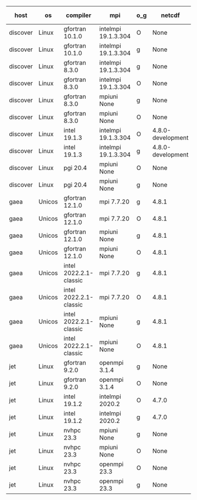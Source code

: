 

| host     | os       | compiler                              | mpi                      | o_g        | netcdf        | build       | u_pass          | u_fail          | s_pass            | s_fail            | e_pass             | e_fail             | nuopc_pass       | nuopc_fail       | artifacts link          |
|----------|----------|---------------------------------------|--------------------------|------------|---------------|-------------|-----------------|-----------------|-------------------|-------------------|--------------------|--------------------|------------------|------------------|-------------------------|
| discover | Linux | gfortran 10.1.0 | intelmpi 19.1.3.304  | O | None  | PASS | 13961 | 15 | 49 | 0 | 81 | 0 | 52 | 1 | <a href="https://github.com/esmf-org/esmf-test-artifacts/tree/d4d1b9a8e92ec877a81be9638c5e765ff861dcee/release_8.5.0/gfortran/10.1.0/O/intelmpi/19.1.3.304" target="_blank">d4d1b9a</a> | 
| discover | Linux | gfortran 10.1.0 | intelmpi 19.1.3.304  | g | None  | PASS | 13961 | 15 | 49 | 0 | 81 | 0 | 52 | 1 | <a href="https://github.com/esmf-org/esmf-test-artifacts/tree/2c7628f0c8248209dd23acb4d322e436dff342c1/release_8.5.0/gfortran/10.1.0/g/intelmpi/19.1.3.304" target="_blank">2c7628f</a> | 
| discover | Linux | gfortran 8.3.0 | intelmpi 19.1.3.304  | g | None  | PASS | 13961 | 15 | 49 | 0 | 81 | 0 | 52 | 1 | <a href="https://github.com/esmf-org/esmf-test-artifacts/tree/a403bcd94ce6846fef1fc0d143ad30cc6064398d/release_8.5.0/gfortran/8.3.0/g/intelmpi/19.1.3.304" target="_blank">a403bcd</a> | 
| discover | Linux | gfortran 8.3.0 | intelmpi 19.1.3.304  | O | None  | PASS | 13961 | 15 | 49 | 0 | 81 | 0 | 52 | 1 | <a href="https://github.com/esmf-org/esmf-test-artifacts/tree/babbb79d67f2b58d8548e177d90531ebd33a5a15/release_8.5.0/gfortran/8.3.0/O/intelmpi/19.1.3.304" target="_blank">babbb79</a> | 
| discover | Linux | gfortran 8.3.0 | mpiuni None  | g | None  | PASS | 12392 | 0 | 8 | 0 | 44 | 0 | None | None | <a href="https://github.com/esmf-org/esmf-test-artifacts/tree/c904bc6db35c23d8edef1729f31dc108a366c5a0/release_8.5.0/gfortran/8.3.0/g/mpiuni/None" target="_blank">c904bc6</a> | 
| discover | Linux | gfortran 8.3.0 | mpiuni None  | O | None  | PASS | 12392 | 0 | 8 | 0 | 44 | 0 | None | None | <a href="https://github.com/esmf-org/esmf-test-artifacts/tree/c9afc3310780b3ea7b501ee4ebfd890591671858/release_8.5.0/gfortran/8.3.0/O/mpiuni/None" target="_blank">c9afc33</a> | 
| discover | Linux | intel 19.1.3 | intelmpi 19.1.3.304  | O | 4.8.0-development  | PASS | 13976 | 0 | 49 | 0 | 81 | 0 | 53 | 0 | <a href="https://github.com/esmf-org/esmf-test-artifacts/tree/330f1fe9fa6d988cc45649b30a80d36a9b8afa7d/release_8.5.0/intel/19.1.3/O/intelmpi/19.1.3.304" target="_blank">330f1fe</a> | 
| discover | Linux | intel 19.1.3 | intelmpi 19.1.3.304  | g | 4.8.0-development  | PASS | 13976 | 0 | 49 | 0 | 81 | 0 | 53 | 0 | <a href="https://github.com/esmf-org/esmf-test-artifacts/tree/24c63e929c119b8ff1d0d3acb0bd846439726501/release_8.5.0/intel/19.1.3/g/intelmpi/19.1.3.304" target="_blank">24c63e9</a> | 
| discover | Linux | pgi 20.4 | mpiuni None  | O | None  | PASS | None | None | None | None | None | None | None | None | <a href="https://github.com/esmf-org/esmf-test-artifacts/tree/221771e0b683ef9a9f6a48dfa7816eaba8c805d1/release_8.5.0/pgi/20.4/O/mpiuni/None" target="_blank">221771e</a> | 
| discover | Linux | pgi 20.4 | mpiuni None  | g | None  | PASS | None | None | None | None | None | None | None | None | <a href="https://github.com/esmf-org/esmf-test-artifacts/tree/d1f1c804db31f5fb6e9b738812c5a4b0cfdd60fd/release_8.5.0/pgi/20.4/g/mpiuni/None" target="_blank">d1f1c80</a> | 
| gaea | Unicos | gfortran 12.1.0 | mpi 7.7.20  | g | 4.8.1  | PASS | None | None | None | None | None | None | None | None | <a href="https://github.com/esmf-org/esmf-test-artifacts/tree/1b8648880c5400fd96a2ab7529743df3b6239de0/release_8.5.0/gfortran/12.1.0/g/mpi/7.7.20" target="_blank">1b86488</a> | 
| gaea | Unicos | gfortran 12.1.0 | mpi 7.7.20  | O | 4.8.1  | PASS | 13975 | 1 | 49 | 0 | 81 | 0 | 47 | 6 | <a href="https://github.com/esmf-org/esmf-test-artifacts/tree/11613c5b1032408c7c987225d017bbba185a83da/release_8.5.0/gfortran/12.1.0/O/mpi/7.7.20" target="_blank">11613c5</a> | 
| gaea | Unicos | gfortran 12.1.0 | mpiuni None  | g | 4.8.1  | PASS | 12392 | 0 | 8 | 0 | 44 | 0 | None | None | <a href="https://github.com/esmf-org/esmf-test-artifacts/tree/70baa19e9fa783e90308f05f816f9c82333fcca0/release_8.5.0/gfortran/12.1.0/g/mpiuni/None" target="_blank">70baa19</a> | 
| gaea | Unicos | gfortran 12.1.0 | mpiuni None  | O | 4.8.1  | PASS | 12392 | 0 | 8 | 0 | 44 | 0 | None | None | <a href="https://github.com/esmf-org/esmf-test-artifacts/tree/9aa1a3f781c06593fed7b803bafa9d4f5f84256c/release_8.5.0/gfortran/12.1.0/O/mpiuni/None" target="_blank">9aa1a3f</a> | 
| gaea | Unicos | intel 2022.2.1-classic | mpi 7.7.20  | g | 4.8.1  | PASS | 13976 | 0 | 49 | 0 | 81 | 0 | 47 | 6 | <a href="https://github.com/esmf-org/esmf-test-artifacts/tree/7f1fda0103b767556d001d07a253da4f785b08dd/release_8.5.0/intel/2022.2.1-classic/g/mpi/7.7.20" target="_blank">7f1fda0</a> | 
| gaea | Unicos | intel 2022.2.1-classic | mpi 7.7.20  | O | 4.8.1  | PASS | 13976 | 0 | 49 | 0 | 81 | 0 | 47 | 6 | <a href="https://github.com/esmf-org/esmf-test-artifacts/tree/d35ab19e15789e605cc6c489d8b164000da8a12c/release_8.5.0/intel/2022.2.1-classic/O/mpi/7.7.20" target="_blank">d35ab19</a> | 
| gaea | Unicos | intel 2022.2.1-classic | mpiuni None  | g | 4.8.1  | PASS | 12392 | 0 | 8 | 0 | 44 | 0 | None | None | <a href="https://github.com/esmf-org/esmf-test-artifacts/tree/47937cb46e3686a008a2f3c85eab5c2c05da61b4/release_8.5.0/intel/2022.2.1-classic/g/mpiuni/None" target="_blank">47937cb</a> | 
| gaea | Unicos | intel 2022.2.1-classic | mpiuni None  | O | 4.8.1  | PASS | 12392 | 0 | 8 | 0 | 44 | 0 | None | None | <a href="https://github.com/esmf-org/esmf-test-artifacts/tree/e53032a1773e32e48e6142161540628e149be427/release_8.5.0/intel/2022.2.1-classic/O/mpiuni/None" target="_blank">e53032a</a> | 
| jet | Linux | gfortran 9.2.0 | openmpi 3.1.4  | g | None  | PASS | 13976 | 0 | 49 | 0 | 81 | 0 | 52 | 1 | <a href="https://github.com/esmf-org/esmf-test-artifacts/tree/2af551d236676d3093cb4f50c0eaf76e81938758/release_8.5.0/gfortran/9.2.0/g/openmpi/3.1.4" target="_blank">2af551d</a> | 
| jet | Linux | gfortran 9.2.0 | openmpi 3.1.4  | O | None  | PASS | 13976 | 0 | 49 | 0 | 81 | 0 | 52 | 1 | <a href="https://github.com/esmf-org/esmf-test-artifacts/tree/abd62a88fbe6a309a0395769f7d92756126cea36/release_8.5.0/gfortran/9.2.0/O/openmpi/3.1.4" target="_blank">abd62a8</a> | 
| jet | Linux | intel 19.1.2 | intelmpi 2020.2  | O | 4.7.0  | PASS | 13976 | 0 | 49 | 0 | 81 | 0 | 53 | 0 | <a href="https://github.com/esmf-org/esmf-test-artifacts/tree/7e481c20513db66b72f3fabbc5138137dca68c49/release_8.5.0/intel/19.1.2/O/intelmpi/2020.2" target="_blank">7e481c2</a> | 
| jet | Linux | intel 19.1.2 | intelmpi 2020.2  | g | 4.7.0  | PASS | 13976 | 0 | 49 | 0 | 81 | 0 | 53 | 0 | <a href="https://github.com/esmf-org/esmf-test-artifacts/tree/4053f708864039ef3c55abbfb0795726d2408304/release_8.5.0/intel/19.1.2/g/intelmpi/2020.2" target="_blank">4053f70</a> | 
| jet | Linux | nvhpc 23.3 | mpiuni None  | g | None  | PASS | 12392 | 0 | 6 | 2 | 44 | 0 | None | None | <a href="https://github.com/esmf-org/esmf-test-artifacts/tree/49a8d6ac8c4fa91f8136a4914c5f4935f9aad7ca/release_8.5.0/nvhpc/23.3/g/mpiuni/None" target="_blank">49a8d6a</a> | 
| jet | Linux | nvhpc 23.3 | mpiuni None  | O | None  | PASS | 12390 | 2 | 8 | 0 | 44 | 0 | None | None | <a href="https://github.com/esmf-org/esmf-test-artifacts/tree/7572311d94ec36dab114d7f996f9d1b2dbbfbed9/release_8.5.0/nvhpc/23.3/O/mpiuni/None" target="_blank">7572311</a> | 
| jet | Linux | nvhpc 23.3 | openmpi 23.3  | O | None  | PASS | 0 | 9098 | 0 | 49 | 0 | 81 | 0 | 53 | <a href="https://github.com/esmf-org/esmf-test-artifacts/tree/a538a1a73e4ce4604e246f8b03c67c3a3b57cae9/release_8.5.0/nvhpc/23.3/O/openmpi/23.3" target="_blank">a538a1a</a> | 
| jet | Linux | nvhpc 23.3 | openmpi 23.3  | g | None  | PASS | 0 | 9098 | 0 | 49 | 0 | 81 | 0 | 53 | <a href="https://github.com/esmf-org/esmf-test-artifacts/tree/0f73f8ce09c3c9a2a3825b11256f45308ae7eaf4/release_8.5.0/nvhpc/23.3/g/openmpi/23.3" target="_blank">0f73f8c</a> | 
